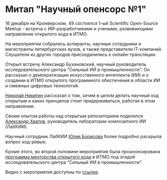 # Митап "Научный опенсорс №1"

16 декабря на Кронверском, 49 состоялся 1-ый Scientific Open-Source Meetup - встреча с ИИ-разработчиками и учеными, развивающими направление открытого кода в ИТМО.

На мероприятии собрались аспиранты, научные сотрудники и магистранты петербургских вузов, 
а также представители IT-компаний. Слушатели из других городов присоединились к онлайн-трансляции.

Открыл встречу Александр Бухановский, научный руководитель исследовательского центра “Сильный ИИ в промышленности". Он рассказал о демократизации искусственного интеллекта (ИИ) и о создании в ИТМО открытого программного обеспечения в области ИИ и смежных цифровых технологий. 

[Николай Никитин](https://github.com/nicl-nno) рассказал о том, 
зачем в целом делать научный код открытым и каких принципов стоит придерживаться, работая в этом направлении.

Своим опытом работы над открытым репозиторием поделился [Александр Хватов](https://github.com/SuperSashka), руководитель лаборатории композитного ИИ (ЛабКИИ).

Научный сотрудник ЛабКИИ [Юлия Борисова](https://github.com/ChrisLisbon) более подробно раскрыла вопрос код-ревью. 

Кроме этого, во второй половине мероприятия была проанонсирована [программа менторства открытого кода](https://aim.club/publications/mentoringprogram) в ИТМО под эгидой исследовательского центра “Сильный ИИ в промышленности".

Видео с мероприятия доступны по [ссылке](https://aim.club/publications/scientific-open-source-meetup).
